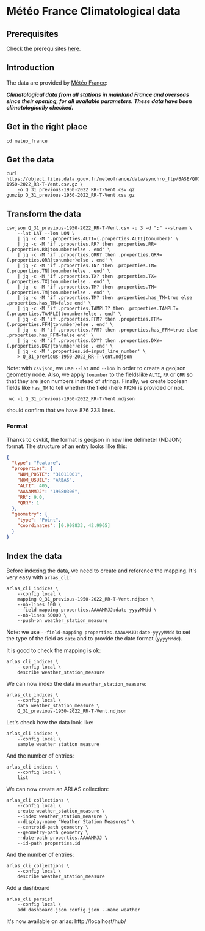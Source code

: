 # Météo France Climatological data

## Prerequisites

Check the prerequisites [here](../../README.md).

## Introduction

The data are provided by [Météo France](https://meteo.data.gouv.fr/datasets/6569b51ae64326786e4e8e1a):

***Climatological data from all stations in mainland France and overseas since their opening, for all available parameters. These data have been climatologically checked.***

## Get in the right place

```shell
cd meteo_france
```

## Get the data

```shell
curl https://object.files.data.gouv.fr/meteofrance/data/synchro_ftp/BASE/QUOT/Q_31_previous-1950-2022_RR-T-Vent.csv.gz \
    -o Q_31_previous-1950-2022_RR-T-Vent.csv.gz
gunzip Q_31_previous-1950-2022_RR-T-Vent.csv.gz
```

## Transform the data

```shell
csvjson Q_31_previous-1950-2022_RR-T-Vent.csv -u 3 -d ";" --stream \
    --lat LAT --lon LON \
    | jq -c -M '.properties.ALTI=(.properties.ALTI|tonumber)' \
    | jq -c -M 'if .properties.RR? then .properties.RR=(.properties.RR|tonumber)else . end' \
    | jq -c -M 'if .properties.QRR? then .properties.QRR=(.properties.QRR|tonumber)else . end' \
    | jq -c -M 'if .properties.TN? then .properties.TN=(.properties.TN|tonumber)else . end' \
    | jq -c -M 'if .properties.TX? then .properties.TX=(.properties.TX|tonumber)else . end' \
    | jq -c -M 'if .properties.TM? then .properties.TM=(.properties.TM|tonumber)else . end' \
    | jq -c -M 'if .properties.TM? then .properties.has_TM=true else .properties.has_TM=false end' \
    | jq -c -M 'if .properties.TAMPLI? then .properties.TAMPLI=(.properties.TAMPLI|tonumber)else . end' \
    | jq -c -M 'if .properties.FFM? then .properties.FFM=(.properties.FFM|tonumber)else . end' \
    | jq -c -M 'if .properties.FFM? then .properties.has_FFM=true else .properties.has_FFM=false end' \
    | jq -c -M 'if .properties.DXY? then .properties.DXY=(.properties.DXY|tonumber)else . end' \
    | jq -c -M '.properties.id=input_line_number' \
    > Q_31_previous-1950-2022_RR-T-Vent.ndjson
```

Note: with `csvjson`, we use `--lat` and `--lon` in order to create a geojson geometry node. Also, we apply `tonumber` to the fieldslike `ALTI`, `RR` or `QRR` so that they are json numbers instead of strings. Finally, we create boolean fields like `has_TM` to tell whether the field (here `FF2M`) is provided or not.

```shell
 wc -l Q_31_previous-1950-2022_RR-T-Vent.ndjson
```
should confirm that we have 876 233 lines.

### Format

Thanks to csvkit, the format is geojson in new line delimeter (NDJON) format. The structure of an entry looks lilke this:

```json
{
  "type": "Feature", 
  "properties": {
    "NUM_POSTE": "31011001", 
    "NOM_USUEL": "ARBAS", 
    "ALTI": 405, 
    "AAAAMMJJ": "19680306",
    "RR": 9.0, 
    "QRR": 1
  }, 
  "geometry": {
    "type": "Point", 
    "coordinates": [0.908833, 42.9965]
  }
}
```

## Index the data

Before indexing the data, we need to create and reference the mapping. It's very easy with `arlas_cli`:

```shell
arlas_cli indices \
    --config local \
    mapping Q_31_previous-1950-2022_RR-T-Vent.ndjson \
    --nb-lines 100 \
    --field-mapping properties.AAAAMMJJ:date-yyyyMMdd \
    --nb-lines 50000 \
    --push-on weather_station_measure
```

Note: we use `--field-mapping properties.AAAAMMJJ:date-yyyyMMdd` to set the type of the field as `date` and to provide the date format (`yyyyMMdd`).

It is good to check the mapping is ok:
```shell
arlas_cli indices \
    --config local \
    describe weather_station_measure
```

We can now index the data in `weather_station_measure`:
```shell
arlas_cli indices \
    --config local \
    data weather_station_measure \
    Q_31_previous-1950-2022_RR-T-Vent.ndjson
```

Let's check how the data look like:
```shell
arlas_cli indices \
    --config local \
    sample weather_station_measure 
```

And the number of entries:
```shell
arlas_cli indices \
    --config local \
    list
```

We can now create an ARLAS collection:
```shell
arlas_cli collections \
    --config local \
    create weather_station_measure \
    --index weather_station_measure \
    --display-name "Weather Station Measures" \
    --centroid-path geometry \
    --geometry-path geometry \
    --date-path properties.AAAAMMJJ \
    --id-path properties.id
```

And the number of entries:
```shell
arlas_cli collections \
    --config local \
    describe weather_station_measure
```

Add a dashboard

```shell
arlas_cli persist 
    --config local \
    add dashboard.json config.json --name weather
```

It's now available on arlas: http://localhost/hub/
